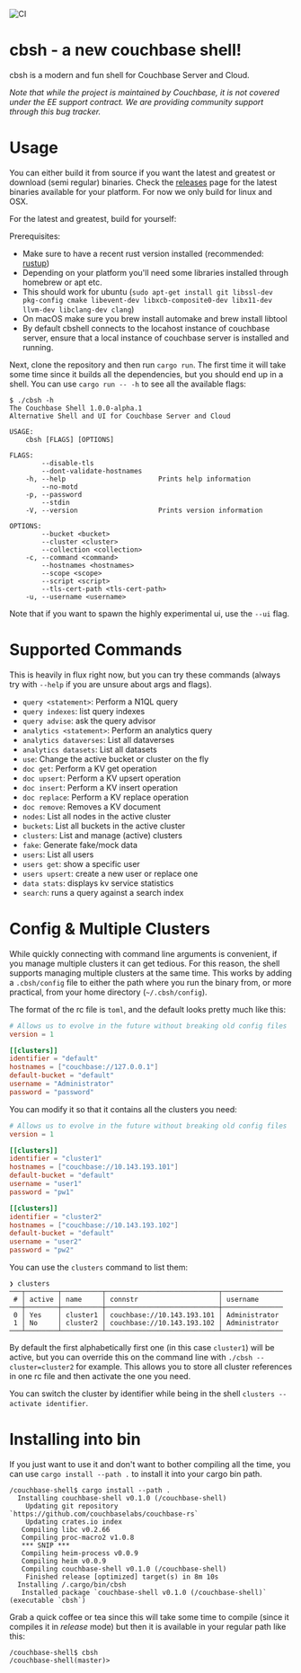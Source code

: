 ![CI](https://github.com/couchbaselabs/couchbase-shell/workflows/CI/badge.svg)

# cbsh - a new couchbase shell!

cbsh is a modern and fun shell for Couchbase Server and Cloud.

*Note that while the project is maintained by Couchbase, it is not covered under the EE support contract. We are providing community support through this bug tracker.*

# Usage

You can either build it from source if you want the latest and greatest or download (semi regular) binaries. Check the
[releases](https://github.com/couchbaselabs/couchbase-shell/releases) page for the latest binaries available for
your platform. For now we only build for linux and OSX.

For the latest and greatest, build for yourself:

Prerequisites:

 - Make sure to have a recent rust version installed (recommended: [rustup](https://rustup.rs/))
 - Depending on your platform you'll need some libraries installed through homebrew or apt etc.
 - This should work for ubuntu (`sudo apt-get install git libssl-dev pkg-config cmake libevent-dev libxcb-composite0-dev libx11-dev llvm-dev libclang-dev clang`)
 - On macOS make sure you brew install automake and brew install libtool
 - By default cbshell connects to the locahost instance of couchbase server, ensure that a local instance of couchbase server is installed and running.


Next, clone the repository and then run `cargo run`. The first time it will take some time since it builds all the dependencies, but you should end up in a shell. You can use `cargo run -- -h` to see all the available flags:

```
$ ./cbsh -h
The Couchbase Shell 1.0.0-alpha.1
Alternative Shell and UI for Couchbase Server and Cloud

USAGE:
    cbsh [FLAGS] [OPTIONS]

FLAGS:
        --disable-tls
        --dont-validate-hostnames
    -h, --help                       Prints help information
        --no-motd
    -p, --password
        --stdin
    -V, --version                    Prints version information

OPTIONS:
        --bucket <bucket>
        --cluster <cluster>
        --collection <collection>
    -c, --command <command>
        --hostnames <hostnames>
        --scope <scope>
        --script <script>
        --tls-cert-path <tls-cert-path>
    -u, --username <username>
```

Note that if you want to spawn the highly experimental ui, use the `--ui` flag.

# Supported Commands

This is heavily in flux right now, but you can try these commands (always try with `--help` if you are unsure about args and flags).

 - `query <statement>`: Perform a N1QL query
 - `query indexes`: list query indexes
 - `query advise`: ask the query advisor
 - `analytics <statement>`: Perform an analytics query
 - `analytics dataverses`: List all dataverses
 - `analytics datasets`: List all datasets
 - `use`: Change the active bucket or cluster on the fly
 - `doc get`: Perform a KV get operation
 - `doc upsert`: Perform a KV upsert operation
 - `doc insert`: Perform a KV insert operation
 - `doc replace`: Perform a KV replace operation
 - `doc remove`: Removes a KV document
 - `nodes`: List all nodes in the active cluster
 - `buckets`: List all buckets in the active cluster
 - `clusters`: List and manage (active) clusters
 - `fake`: Generate fake/mock data
 - `users`: List all users
 - `users get`: show a specific user
 - `users upsert`: create a new user or replace one
 - `data stats`: displays kv service statistics
 - `search`: runs a query against a search index

# Config & Multiple Clusters

While quickly connecting with command line arguments is convenient, if you manage multiple clusters it can get tedious. 
For this reason, the shell supports managing multiple clusters at the same time. 
This works by adding a `.cbsh/config` file to either the path where you run the binary from, or more practical, from your home directory (`~/.cbsh/config`).

The format of the rc file is `toml`, and the default looks pretty much like this:

```toml
# Allows us to evolve in the future without breaking old config files
version = 1

[[clusters]]
identifier = "default"
hostnames = ["couchbase://127.0.0.1"]
default-bucket = "default"
username = "Administrator"
password = "password"
```

You can modify it so that it contains all the clusters you need:

```toml
# Allows us to evolve in the future without breaking old config files
version = 1

[[clusters]]
identifier = "cluster1"
hostnames = ["couchbase://10.143.193.101"]
default-bucket = "default"
username = "user1"
password = "pw1"

[[clusters]]
identifier = "cluster2"
hostnames = ["couchbase://10.143.193.102"]
default-bucket = "default"
username = "user2"
password = "pw2"
```

You can use the `clusters` command to list them:

```
❯ clusters
───┬────────┬──────────┬────────────────────────────┬───────────────
 # │ active │ name     │ connstr                    │ username 
───┼────────┼──────────┼────────────────────────────┼───────────────
 0 │ Yes    │ cluster1 │ couchbase://10.143.193.101 │ Administrator 
 1 │ No     │ cluster2 │ couchbase://10.143.193.102 │ Administrator 
───┴────────┴──────────┴────────────────────────────┴───────────────
```

By default the first alphabetically first one (in this case `cluster1`) will be active, but you can override this on the command line with `./cbsh --cluster=cluster2` for example. This allows you to store all cluster references in one rc file and then activate the one you need.

You can switch the cluster by identifier while being in the shell `clusters --activate identifier`.

# Installing into bin

If you just want to use it and don't want to bother compiling all the time, you can use `cargo install --path .` to install it into your cargo bin path.

```
/couchbase-shell$ cargo install --path .
  Installing couchbase-shell v0.1.0 (/couchbase-shell)
    Updating git repository `https://github.com/couchbaselabs/couchbase-rs`
    Updating crates.io index
   Compiling libc v0.2.66
   Compiling proc-macro2 v1.0.8
   *** SNIP ***
   Compiling heim-process v0.0.9
   Compiling heim v0.0.9
   Compiling couchbase-shell v0.1.0 (/couchbase-shell)
    Finished release [optimized] target(s) in 8m 10s
  Installing /.cargo/bin/cbsh
   Installed package `couchbase-shell v0.1.0 (/couchbase-shell)` (executable `cbsh`)
```

Grab a quick coffee or tea since this will take some time to compile (since it compiles it in *release* mode) but then it is available in your regular path like this:

```
/couchbase-shell$ cbsh
/couchbase-shell(master)> 
```
